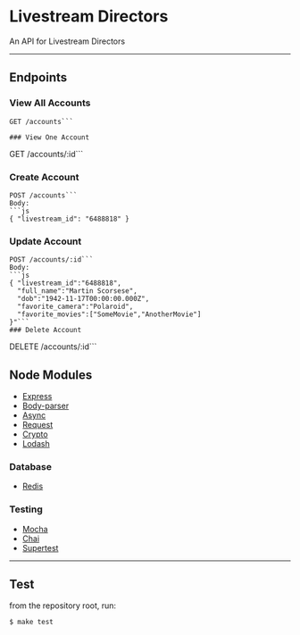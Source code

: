 Livestream Directors
=========
An API for Livestream Directors
_____ 
Endpoints
--------
### View All Accounts

```
GET /accounts```

### View One Account
```
GET /accounts/:id```

### Create Account
```
POST /accounts```
Body:
```js
{ "livestream_id": "6488818" }
```

### Update Account
```
POST /accounts/:id```
Body:
```js
{ "livestream_id":"6488818",
  "full_name":"Martin Scorsese",
  "dob":"1942-11-17T00:00:00.000Z",
  "favorite_camera":"Polaroid",
  "favorite_movies":["SomeMovie","AnotherMovie"]
}"```
### Delete Account
```
DELETE /accounts/:id```


## Node Modules

* [Express]
* [Body-parser]
* [Async]
* [Request]
* [Crypto]
* [Lodash]
### Database
* [Redis]
### Testing
* [Mocha]
* [Chai]
* [Supertest]

___________________

Test
----
from the repository root, run:
```sh
$ make test
```

[Express]:https://github.com/visionmedia/express
[Body-parser]:https://github.com/expressjs/body-parser
[Async]:https://github.com/caolan/async
[Request]:https://github.com/mikeal/request
[Crypto]:https://github.com/Gozala/crypto
[Lodash]:https://github.com/lodash/lodash
[Redis]:https://github.com/mranney/node_redis
[Mocha]:https://github.com/visionmedia/mocha
[Chai]:https://github.com/chaijs/chai
[Supertest]:https://github.com/visionmedia/supertest
